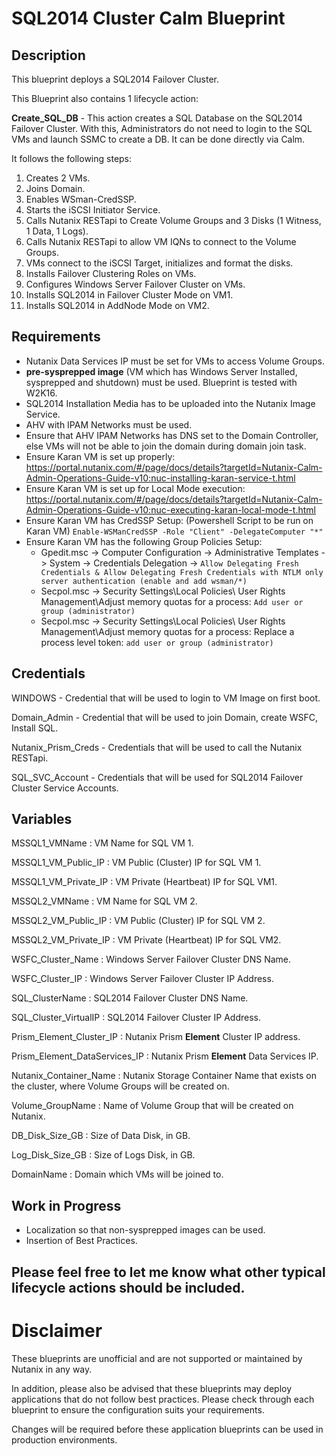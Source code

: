# SQL2014 Cluster Calm Blueprint

## Description

This blueprint deploys a SQL2014 Failover Cluster. 

This Blueprint also contains 1 lifecycle action:

**Create_SQL_DB** - This action creates a SQL Database on the SQL2014 Failover Cluster. With this, Administrators do not need to login to the SQL VMs and launch SSMC to create a DB. It can be done directly via Calm.

It follows the following steps:
1. Creates 2 VMs.
2. Joins Domain.
3. Enables WSman-CredSSP.
4. Starts the iSCSI Initiator Service.
5. Calls Nutanix RESTapi to Create Volume Groups and 3 Disks (1 Witness, 1 Data, 1 Logs).
6. Calls Nutanix RESTapi to allow VM IQNs to connect to the Volume Groups.
7. VMs connect to the iSCSI Target, initializes and format the disks.
8. Installs Failover Clustering Roles on VMs.
9. Configures Windows Server Failover Cluster on VMs.
10. Installs SQL2014 in Failover Cluster Mode on VM1.
11. Installs SQL2014 in AddNode Mode on VM2.


## Requirements
- Nutanix Data Services IP must be set for VMs to access Volume Groups.
- **pre-sysprepped image** (VM which has Windows Server Installed, sysprepped and shutdown) must be used. Blueprint is tested with W2K16.
- SQL2014 Installation Media has to be uploaded into the Nutanix Image Service.
- AHV with IPAM Networks must be used.
- Ensure that AHV IPAM Networks has DNS set to the Domain Controller, else VMs will not be able to join the domain during domain join task.
- Ensure Karan VM is set up properly: https://portal.nutanix.com/#/page/docs/details?targetId=Nutanix-Calm-Admin-Operations-Guide-v10:nuc-installing-karan-service-t.html
- Ensure Karan VM is set up for Local Mode execution: https://portal.nutanix.com/#/page/docs/details?targetId=Nutanix-Calm-Admin-Operations-Guide-v10:nuc-executing-karan-local-mode-t.html
- Ensure Karan VM has CredSSP Setup: (Powershell Script to be run on Karan VM) `Enable-WSManCredSSP -Role "Client" -DelegateComputer "*"`
- Ensure Karan VM has the following Group Policies Setup: 
  - Gpedit.msc -> Computer Configuration -> Administrative Templates -> System -> Credentials Delegation -> `Allow Delegating Fresh Credentials & Allow Delegating Fresh Credentials with NTLM only server authentication (enable and add wsman/*)`
  - Secpol.msc -> Security Settings\Local Policies\ User Rights Management\Adjust memory quotas for a process: `Add user or group (administrator)`
  - Secpol.msc -> Security Settings\Local Policies\ User Rights Management\Adjust memory quotas for a process: Replace a process level token: `add user or group (administrator)`

## Credentials
WINDOWS - Credential that will be used to login to VM Image on first boot.

Domain_Admin - Credential that will be used to join Domain, create WSFC, Install SQL.

Nutanix_Prism_Creds - Credentials that will be used to call the Nutanix RESTapi.

SQL_SVC_Account - Credentials that will be used for SQL2014 Failover Cluster Service Accounts. 

## Variables

MSSQL1_VMName : VM Name for SQL VM 1.

MSSQL1_VM_Public_IP : VM Public (Cluster) IP for SQL VM 1.

MSSQL1_VM_Private_IP : VM Private (Heartbeat) IP for SQL VM1.

MSSQL2_VMName : VM Name for SQL VM 2.

MSSQL2_VM_Public_IP : VM Public (Cluster) IP for SQL VM 2.

MSSQL2_VM_Private_IP : VM Private (Heartbeat) IP for SQL VM2.

WSFC_Cluster_Name : Windows Server Failover Cluster DNS Name.

WSFC_Cluster_IP : Windows Server Failover Cluster IP Address.

SQL_ClusterName : SQL2014 Failover Cluster DNS Name.

SQL_Cluster_VirtualIP : SQL2014 Failover Cluster IP Address.

Prism_Element_Cluster_IP : Nutanix Prism **Element** Cluster IP address.

Prism_Element_DataServices_IP : Nutanix Prism **Element** Data Services IP.

Nutanix_Container_Name : Nutanix Storage Container Name that exists on the cluster, where Volume Groups will be created on.

Volume_GroupName : Name of Volume Group that will be created on Nutanix.

DB_Disk_Size_GB : Size of Data Disk, in GB.

Log_Disk_Size_GB : Size of Logs Disk, in GB.

DomainName : Domain which VMs will be joined to.

## Work in Progress
- Localization so that non-sysprepped images can be used.
- Insertion of Best Practices.

## Please feel free to let me know what other typical lifecycle actions should be included.

# Disclaimer
These blueprints are unofficial and are not supported or maintained by Nutanix in any way.

In addition, please also be advised that these blueprints may deploy applications that do not follow best practices. Please check through each blueprint to ensure the configuration suits your requirements.

Changes will be required before these application blueprints can be used in production environments. 
